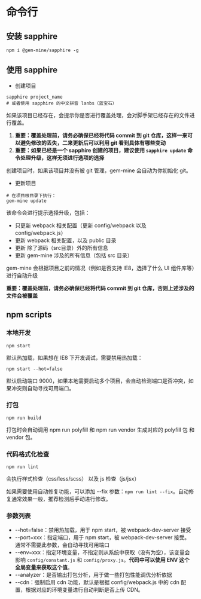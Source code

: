 # 命令行

## 安装 sapphire

```
npm i @gem-mine/sapphire -g
```

## 使用 sapphire

* 创建项目

```
sapphire project_name
# 或者使用 sapphire 的中文拼音 lanbs（蓝宝石）
```

如果该项目已经存在，会提示你是否进行覆盖处理，会对脚手架已经存在的文件进行覆盖。

1. **重要：覆盖处理前，请务必确保已经将代码 commit 到 git 仓库，这样一来可以避免修改的丢失，二来更新后可以利用 git 看到具体有哪些变动**
2. **重要：如果已经是一个 sapphire 创建的项目，建议使用 `sapphire update` 命令处理升级，这样无须进行选项的选择**

创建项目时，如果该项目并没有被 git 管理，gem-mine 会自动为你初始化 git。

* 更新项目

```
# 在项目根目录下执行：
gem-mine update
```

该命令会进行提示选择升级，包括：
* 只更新 webpack 相关配置（更新 config/webpack 以及 config/webpack.js）
* 更新 webpack 相关配置，以及 public 目录
* 更新 除了源码（src目录）外的所有信息
* 更新 gem-mine 涉及的所有信息（包括 src 目录）

gem-mine 会根据项目之前的情况（例如是否支持 IE8，选择了什么 UI 组件库等）进行自动升级

**重要：覆盖处理前，请务必确保已经将代码 commit 到 git 仓库，否则上述涉及的文件会被覆盖**

## npm scripts

### 本地开发

```
npm start
```

默认热加载，如果想在 IE8 下开发调试，需要禁用热加载：

```
npm start --hot=false
```

默认启动端口 9000，如果本地需要启动多个项目，会自动检测端口是否冲突，如果冲突则自动寻找可用端口。

### 打包

```
npm run build
```

打包时会自动调用 npm run polyfill 和 npm run vendor 生成对应的 polyfill 包 和 vendor 包。

### 代码格式化检查

```
npm run lint
```

会执行样式检查（css/less/scss） 以及 js 检查（js/jsx）

如果需要使用自动修复功能，可以添加 --fix 参数：`npm run lint --fix`。自动修复通常效果一般，推荐检测后手动进行修改。

### 参数列表

* --hot=false：禁用热加载，用于 npm start，被 webpack-dev-server 接受
* --port=xxx：指定端口，用于 npm start，被 webpack-dev-server 接受。通常不需要此参数，会自动寻找可用端口
* --env=xxx：指定环境变量，不指定则从系统中获取（没有为空），该变量会影响 `config/constant.js` 和 `config/proxy.js`。**代码中可以使用 ENV 这个全局变量来获取这个值**。
* --analyzer：是否输出打包分析，用于做一些打包性能调优分析依据
* --cdn：强制启用 cdn 功能，默认是根据 config/webpack.js 中的 cdn 配置，根据对应的环境变量进行自动判断是否上传 CDN。
